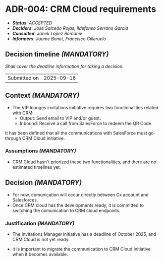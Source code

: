 # ADR-004: CRM Cloud requirements

- ***Status***: *ACCEPTED*
- ***Deciders***: *José Salcedo Rojas, Ildefonso Serrano Garcia*
- ***Consulted***: *Janek López Romaniv*
- ***Informers***: *Jaume Bonet, Francisco Cilleruelo*

## Decision timeline *(MANDATORY)*

*Shall cover the deadline information for taking a decision.*

|                                         |            |
| --------------------------------------- | ---------- |
| Submitted on                            | 2025-09-16 |

## Context *(MANDATORY)*

- The VIP lounges invitations initiative requires two functionalities related with CRM:
    - Output: Send email to VIP and/or guest.
    - Inbound: Receive a call from SalesForce to redeem the QR Code.

It has been defined that all the communications with SalesForce must go through CRM Cloud initiative.

### Assumptions *(MANDATORY)*

- CRM Cloud hasn't priorized these two functionalities, and there are no estimated timelines yet.


## Decision *(MANDATORY)*

- For now, comunication will occur directly between Cx account and Salesforces.
- Once CRM cloud has the developments ready, it is committed to switching the comunication to CRM cloud endpoints.

### Justification *(MANDATORY)*

- The Invitations Manager initiative has a deadline of October 2025, and CRM Cloud is not yet ready.

- It is important to migrate the communication to CRM Cloud initiative when it becomes available.


